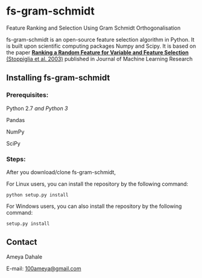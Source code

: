 fs-gram-schmidt 
===============================
Feature Ranking and Selection Using Gram Schmidt Orthogonalisation  

fs-gram-schmidt is an open-source feature selection algorithm in Python. It is built upon scientific computing packages Numpy and Scipy.
It is based on the paper [**Ranking a Random Feature for Variable and Feature Selection** (Stoppiglia et al. 2003)](http://www.jmlr.org/papers/v3/stoppiglia03a.html) published in Journal of Machine Learning Research


## Installing fs-gram-schmidt 
### Prerequisites:
Python 2.7 *and Python 3*

Pandas

NumPy

SciPy

### Steps:
After you download/clone fs-gram-schmidt, 

For Linux users, you can install the repository by the following command:

    python setup.py install

For Windows users, you can also install the repository by the following command:

    setup.py install


## Contact
Ameya Dahale

E-mail: 100ameya@gmail.com
